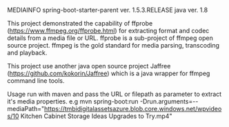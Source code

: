 MEDIAINFO
spring-boot-starter-parent ver. 1.5.3.RELEASE
java ver. 1.8

This project demonstrated the capability of ffprobe (https://www.ffmpeg.org/ffprobe.html) for extracting format and codec details from a media file or URL.
ffprobe is a sub-project of ffmpeg open source project. ffmpeg is the gold standard for media parsing, transcoding and playback.

This project use another java open source project Jaffree (https://github.com/kokorin/Jaffree) which is a java wrapper for ffmpeg command line tools.

Usage
run with maven and pass the URL or filepath as parameter to extract it's media properties.
e.g mvn spring-boot:run -Drun.arguments=--mediaPath="https://tmbidigitalassetsazure.blob.core.windows.net/wpvideos/10 Kitchen Cabinet Storage Ideas Upgrades to Try.mp4"


